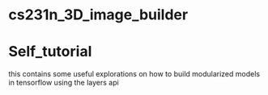 # cs231n_3D_image_builder

# Self_tutorial
this contains some useful explorations on how to build modularized models in tensorflow using the layers api

